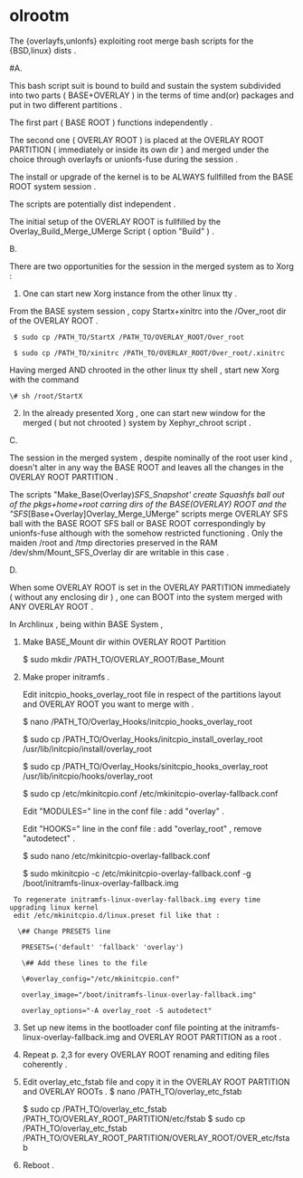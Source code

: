 # olrootm
The {overlayfs,unlonfs} exploiting root merge bash scripts for the {BSD,linux} dists .

#A.

 This bash script suit is bound to build and sustain the system
  subdivided into two parts ( BASE+OVERLAY ) in the terms of time and(or) packages
  and put in two different partitions .

 The first part ( BASE ROOT ) functions independently .

 The second one ( OVERLAY ROOT ) is placed at the OVERLAY ROOT PARTITION ( immediately or inside its own dir )
  and merged under the choice through overlayfs or unionfs-fuse during the session .

 The install or upgrade of the kernel is to be ALWAYS fullfilled from the BASE ROOT system session .

 The scripts are potentially dist independent .
 
 The initial setup of the OVERLAY ROOT is fullfilled 
  by the Overlay_Build_Merge_UMerge Script ( option "Build" ) .

B.

 There are two opportunities for the session in the merged system as to Xorg :

  1. One can start new Xorg instance from the other linux tty .

   From the BASE system session , copy Startx+xinitrc into the /Over_root dir of the OVERLAY ROOT .
   
     $ sudo cp /PATH_TO/StartX /PATH_TO/OVERLAY_ROOT/Over_root
    
     $ sudo cp /PATH_TO/xinitrc /PATH_TO/OVERLAY_ROOT/Over_root/.xinitrc

   Having merged AND chrooted in the other linux tty shell , start new Xorg with the command
   
    \# sh /root/StartX

  2. In the already presented Xorg , 
     one can start new window for the merged ( but not chrooted ) system 
     by Xephyr_chroot script .

C.

 The session in the merged system , despite nominally of the root user kind ,
  doesn't alter in any way the BASE ROOT
  and leaves all the changes in the OVERLAY ROOT PARTITION .

 The scripts \"Make_Base(Overlay)_SFS_Snapshot' create Squashfs ball out of the pkgs+home+root carring dirs
  of the BASE(OVERLAY) ROOT
  and the "SFS_[Base+Overlay]Overlay_Merge_UMerge" scripts  merge OVERLAY SFS ball
  with the BASE ROOT SFS ball or BASE ROOT correspondingly by unionfs-fuse
  although with the somehow restricted functioning .
  Only the maiden /root and /tmp directories preserved in the RAM /dev/shm/Mount_SFS_Overlay dir
  are writable in this case .
 
D.

 When some OVERLAY ROOT is set in the OVERLAY PARTITION immediately ( without any enclosing dir ) ,
  one can BOOT into the system merged with ANY OVERLAY ROOT .
  
  In Archlinux , being within BASE System ,

   1. Make BASE_Mount dir within OVERLAY ROOT Partition

      $ sudo mkdir /PATH_TO/OVERLAY_ROOT/Base_Mount

   2. Make proper initramfs .

      Edit initcpio_hooks_overlay_root file in respect of the partitions layout and OVERLAY ROOT you want to merge with .
      
       $ nano /PATH_TO/Overlay_Hooks/initcpio_hooks_overlay_root
       
       $ sudo cp /PATH_TO/Overlay_Hooks/initcpio_install_overlay_root /usr/lib/initcpio/install/overlay_root
       
       $ sudo cp /PATH_TO/Overlay_Hooks/sinitcpio_hooks_overlay_root /usr/lib/initcpio/hooks/overlay_root
       
       $ sudo cp /etc/mkinitcpio.conf /etc/mkinitcpio-overlay-fallback.conf
       
       Edit "MODULES=" line in the conf file : add "overlay" .
       
       Edit "HOOKS=" line in the conf file : add "overlay_root" , remove "autodetect" .
       
       $ sudo nano  /etc/mkinitcpio-overlay-fallback.conf
       
       $ sudo mkinitcpio -c /etc/mkinitcpio-overlay-fallback.conf -g /boot/initramfs-linux-overlay-fallback.img
       
     To regenerate initramfs-linux-overlay-fallback.img every time upgrading linux kernel
     edit /etc/mkinitcpio.d/linux.preset fil like that :
     
      \## Change PRESETS line
      
       PRESETS=('default' 'fallback' 'overlay')
       
       \## Add these lines to the file
       
       \#overlay_config="/etc/mkinitcpio.conf"
       
       overlay_image="/boot/initramfs-linux-overlay-fallback.img"
       
       overlay_options="-A overlay_root -S autodetect"

   3. Set up new items in the bootloader conf file
       pointing at the initramfs-linux-overlay-fallback.img and OVERLAY ROOT PARTITION as a root .

   4. Repeat p. 2,3 for every OVERLAY ROOT renaming and editing files coherently .

   5. Edit overlay_etc_fstab file and copy it in the OVERLAY ROOT PARTITION and OVERLAY ROOTs .
       $ nano /PATH_TO/overlay_etc_fstab
  
      $ sudo cp /PATH_TO/overlay_etc_fstab  /PATH_TO/OVERLAY_ROOT_PARTITION/etc/fstab
      $ sudo cp /PATH_TO/overlay_etc_fstab  /PATH_TO/OVERLAY_ROOT_PARTITION/OVERLAY_ROOT/OVER_etc/fstab

   6. Reboot .

 


